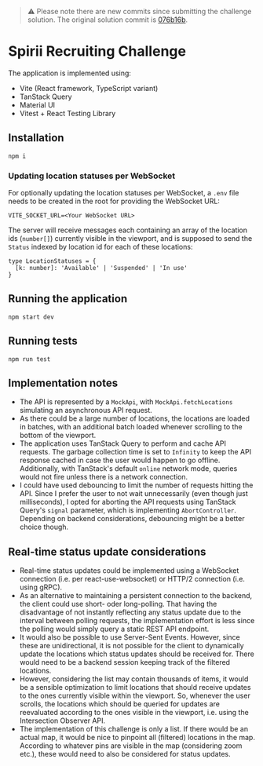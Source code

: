 > ⚠️ Please note there are new commits since submitting the challenge solution. The original solution commit is [076b16b](https://github.com/Snater/spirii-recruiting-challenge/tree/076b16b7f9a3a344385ad40085a87660714f4458).

# Spirii Recruiting Challenge

The application is implemented using:
- Vite (React framework, TypeScript variant)
- TanStack Query
- Material UI
- Vitest + React Testing Library

## Installation

```
npm i
```

### Updating location statuses per WebSocket

For optionally updating the location statuses per WebSocket, a `.env` file needs to be created in the root for providing the WebSocket URL:
```
VITE_SOCKET_URL=<Your WebSocket URL>
```
The server will receive messages each containing an array of the location ids (`number[]`) currently visible in the viewport, and is supposed to send the `Status` indexed by location id for each of these locations:
```
type LocationStatuses = {
  [k: number]: 'Available' | 'Suspended' | 'In use'
}
```

## Running the application

```
npm start dev
```

## Running tests

```
npm run test
```

## Implementation notes

- The API is represented by a `MockApi`, with `MockApi.fetchLocations` simulating an asynchronous API request.
- As there could be a large number of locations, the locations are loaded in batches, with an additional batch loaded whenever scrolling to the bottom of the viewport.
- The application uses TanStack Query to perform and cache API requests. The garbage collection time is set to `Infinity` to keep the API response cached in case the user would happen to go offline. Additionally, with TanStack's default `online` network mode, queries would not fire unless there is a network connection. 
- I could have used debouncing to limit the number of requests hitting the API. Since I prefer the user to not wait unnecessarily (even though just milliseconds), I opted for aborting the API requests using TanStack Query's `signal` parameter, which is implementing `AbortController`. Depending on backend considerations, debouncing might be a better choice though.

## Real-time status update considerations

- Real-time status updates could be implemented using a WebSocket connection (i.e. per react-use-websocket) or HTTP/2 connection (i.e. using gRPC).
- As an alternative to maintaining a persistent connection to the backend, the client could use short- oder long-polling. That having the disadvantage of not instantly reflecting any status update due to the interval between polling requests, the implementation effort is less since the polling would simply query a static REST API endpoint.
- It would also be possible to use Server-Sent Events. However, since these are unidirectional, it is not possible for the client to dynamically update the locations which status updates should be received for. There would need to be a backend session keeping track of the filtered locations.
- However, considering the list may contain thousands of items, it would be a sensible optimization to limit locations that should receive updates to the ones currently visible within the viewport. So, whenever the user scrolls, the locations which should be queried for updates are reevaluated according to the ones visible in the viewport, i.e. using the Intersection Observer API.
- The implementation of this challenge is only a list. If there would be an actual map, it would be nice to pinpoint all (filtered) locations in the map. According to whatever pins are visible in the map (considering zoom etc.), these would need to also be considered for status updates. 